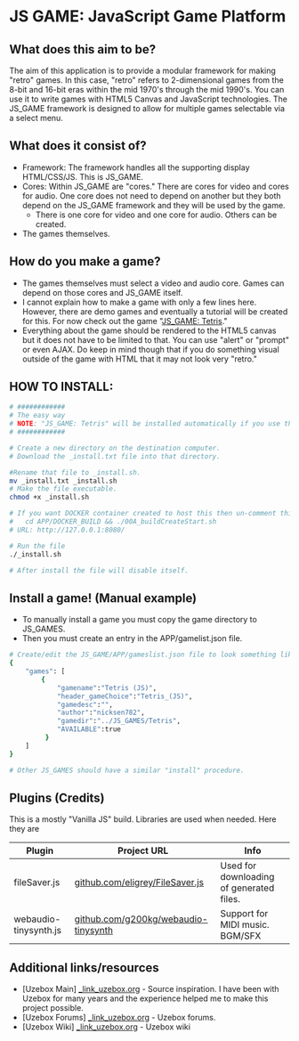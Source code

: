 # JS GAME: JavaScript Game Platform

## What does this aim to be?
The aim of this application is to provide a modular framework for making "retro" games. In this case, "retro" refers to 2-dimensional games from the 8-bit and 16-bit eras within the mid 1970's through the mid 1990's.
You can use it to write games with HTML5 Canvas and JavaScript technologies.
The JS_GAME framework is designed to allow for multiple games selectable via a select menu.

## What does it consist of?
* Framework: The framework handles all the supporting display HTML/CSS/JS. This is JS_GAME.
* Cores: Within JS_GAME are "cores." There are cores for video and cores for audio. One core does not need to depend on another but they both depend on the JS_GAME framework and they will be used by the game.
    * There is one core for video and one core for audio. Others can be created.
* The games themselves.

## How do you make a game?
* The games themselves must select a video and audio core. Games can depend on those cores and JS_GAME itself.
* I cannot explain how to make a game with only a few lines here. However, there are demo games and eventually a tutorial will be created for this. For now check out the game "[JS_GAME: Tetris][_link_jsgame_tetris]."
* Everything about the game should be rendered to the HTML5 canvas but it does not have to be limited to that. You can use "alert" or "prompt" or even AJAX. Do keep in mind though that if you do something visual outside of the game with HTML that it may not look very "retro."

## HOW TO INSTALL:
```sh
# ############
# The easy way
# NOTE: "JS_GAME: Tetris" will be installed automatically if you use the install script.
# ############

# Create a new directory on the destination computer.
# Download the _install.txt file into that directory.

#Rename that file to _install.sh.
mv _install.txt _install.sh
# Make the file executable.
chmod +x _install.sh

# If you want DOCKER container created to host this then un-comment this line in _install.sh (near the bottom.)
#   cd APP/DOCKER_BUILD && ./00A_buildCreateStart.sh
# URL: http://127.0.0.1:8080/

# Run the file
./_install.sh

# After install the file will disable itself.
```

## Install a game! (Manual example)
* To manually install a game you must copy the game directory to JS_GAMES.
* Then you must create an entry in the APP/gamelist.json file.

```sh
# Create/edit the JS_GAME/APP/gameslist.json file to look something like this:
{
	"games": [
		{
    		"gamename":"Tetris (JS)",
    		"header_gameChoice":"Tetris_(JS)",
    		"gamedesc":"",
    		"author":"nicksen782",
    		"gamedir":"../JS_GAMES/Tetris",
    		"AVAILABLE":true
		 }
	]
}

# Other JS_GAMES should have a similar "install" procedure.
```
## Plugins (Credits)

This is a mostly "Vanilla JS" build. Libraries are used when needed. Here they are

| Plugin | Project URL | Info |
| ------ | ----------- | ---- |
| fileSaver.js          | [github.com/eligrey/FileSaver.js][_link_fileSaver.js]               | Used for downloading of generated files. |
| webaudio-tinysynth.js | [github.com/g200kg/webaudio-tinysynth][_link_webaudio-tinysynth.js] | Support for MIDI music. BGM/SFX|

## Additional links/resources

* [Uzebox Main]   [_link_uzebox.org] - Source inspiration. I have been with Uzebox for many years and the experience helped me to make this project possible.
* [Uzebox Forums] [_link_uzebox.org] - Uzebox forums.
* [Uzebox Wiki]   [_link_uzebox.org] - Uzebox wiki


[_link_fileSaver.js]:          <https://github.com/eligrey/FileSaver.js/>
[_link_webaudio-tinysynth.js]: <https://github.com/g200kg/webaudio-tinysynth/>
[_link_uzebox.org]:            <http://belogic.com/uzebox/>
[_link_uzebox_forums]:         <http://uzebox.org/forums/>
[_link_uzebox_wiki]:           <http://uzebox.org/wiki/>
[_link_jsgame_tetris]:         <https://github.com/nicksen782/JSGAME_Tetris/>

